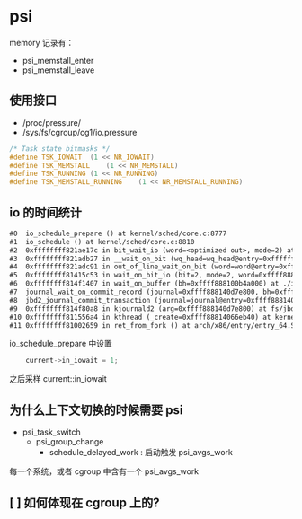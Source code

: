 # psi

memory 记录有：
- psi_memstall_enter
- psi_memstall_leave

## 使用接口

- /proc/pressure/
- /sys/fs/cgroup/cg1/io.pressure


```c
/* Task state bitmasks */
#define TSK_IOWAIT	(1 << NR_IOWAIT)
#define TSK_MEMSTALL	(1 << NR_MEMSTALL)
#define TSK_RUNNING	(1 << NR_RUNNING)
#define TSK_MEMSTALL_RUNNING	(1 << NR_MEMSTALL_RUNNING)
```

## io 的时间统计
```txt
#0  io_schedule_prepare () at kernel/sched/core.c:8777
#1  io_schedule () at kernel/sched/core.c:8810
#2  0xffffffff821ae17c in bit_wait_io (word=<optimized out>, mode=2) at kernel/sched/build_utility.c:4266
#3  0xffffffff821adb27 in __wait_on_bit (wq_head=wq_head@entry=0xffffffff82c06e88 <bit_wait_table+3336>, wbq_entry=wbq_entry@entry=0xffffc9004046bcf0, action=0xffffffff821ae170 <bit_wait_io>, mode=mode@entry=2) at kernel/sched/build_utility.c:4106
#4  0xffffffff821adc91 in out_of_line_wait_on_bit (word=word@entry=0xffff888100b4a000, bit=bit@entry=2, action=<optimized out>, mode=mode@entry=2) at kernel/sched/build_utility.c:4121
#5  0xffffffff81415c53 in wait_on_bit_io (bit=2, mode=2, word=0xffff888100b4a000) at ./include/linux/wait_bit.h:101
#6  0xffffffff814f1407 in wait_on_buffer (bh=0xffff888100b4a000) at ./include/linux/buffer_head.h:385
#7  journal_wait_on_commit_record (journal=0xffff888140d7e800, bh=0xffff888100b4a000) at fs/jbd2/commit.c:175
#8  jbd2_journal_commit_transaction (journal=journal@entry=0xffff888140d7e800) at fs/jbd2/commit.c:919
#9  0xffffffff814f80a8 in kjournald2 (arg=0xffff888140d7e800) at fs/jbd2/journal.c:210
#10 0xffffffff811556a4 in kthread (_create=0xffff88814066eb40) at kernel/kthread.c:376
#11 0xffffffff81002659 in ret_from_fork () at arch/x86/entry/entry_64.S:308
```
io_schedule_prepare 中设置

```c
	current->in_iowait = 1;
```

之后采样 current::in_iowait

## 为什么上下文切换的时候需要 psi
- psi_task_switch
  - psi_group_change
    - schedule_delayed_work : 启动触发 psi_avgs_work

每一个系统，或者 cgroup 中含有一个 psi_avgs_work

## [ ] 如何体现在 cgroup 上的?
